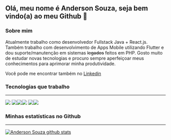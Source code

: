 ## Olá, meu nome é Anderson Souza, seja bem vindo(a) ao meu Github 👋



### Sobre mim

Atualmente trabalho como desenvolvedor Fullstack Java + React.js. Também trabalho com desenvolvimento de Apps Mobile utilizando Flutter e dou suporte/manutenção em sistemas ~~legados~~ feitos em PHP. Gosto muito de estudar novas tecnologias e procuro sempre aperfeiçoar meus conhecimentos para aprimorar minha produtividade.

Você pode me encontrar também no [Linkedin](https://www.linkedin.com/in/andersonpds/)



### Tecnologias que trabalho

------

![](https://img.shields.io/badge/Linguagem-Java-blue?style=for-the-badge&logo=java) ![](https://img.shields.io/badge/Linguagem-Typescript-blue?style=for-the-badge&logo=typescript)![](https://img.shields.io/badge/Linguagem-Javascript-blue?style=for-the-badge&logo=javascript)![](https://img.shields.io/badge/Frontend-React-blue?style=for-the-badge&logo=react) ![](https://img.shields.io/badge/Mobile-Flutter-blue?style=for-the-badge&logo=flutter)![](https://img.shields.io/badge/Linguagem-PHP-orange?style=for-the-badge&logo=php)



### Minhas estatísticas no Github

------

[![Anderson Souza github stats](https://github-readme-stats.vercel.app/api?username=anderson-souza&show_icons=true&theme=darcula&locale=pt-br)](https://github.com/anderson-souza/github-readme-stats)
